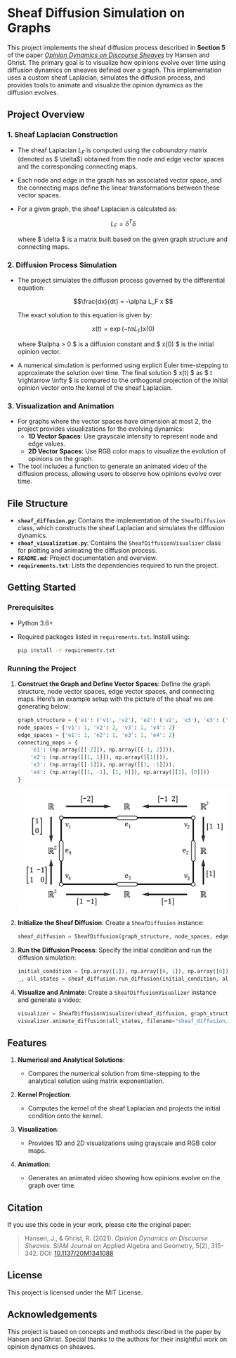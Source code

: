 
# Sheaf Diffusion Simulation on Graphs

This project implements the sheaf diffusion process described in **Section 5** of the paper [*Opinion Dynamics on Discourse Sheaves*](https://epubs.siam.org/doi/abs/10.1137/20M1341088) by Hansen and Ghrist. The primary goal is to visualize how opinions evolve over time using diffusion dynamics on sheaves defined over a graph. This implementation uses a custom sheaf Laplacian, simulates the diffusion process, and provides tools to animate and visualize the opinion dynamics as the diffusion evolves.

## Project Overview

### 1. **Sheaf Laplacian Construction**
- The sheaf Laplacian $L_F$ is computed using the *coboundary* matrix (denoted as $ \delta$) obtained from the node and edge vector spaces and the corresponding connecting maps.
- Each node and edge in the graph has an associated vector space, and the connecting maps define the linear transformations between these vector spaces.
- For a given graph, the sheaf Laplacian is calculated as:
    
    $$ L_F = \delta^T \delta $$

  where $ \delta $ is a matrix built based on the given graph structure and connecting maps.

### 2. **Diffusion Process Simulation**
- The project simulates the diffusion process governed by the differential equation:

  $$\frac{dx}{dt} = -\alpha L_F x $$

  The exact solution to this equation is given by:

  $$ x(t) = \exp(-t\alpha L_F) x(0)$$

  where $\alpha > 0 $ is a diffusion constant and $ x(0) $ is the initial opinion vector.

- A numerical simulation is performed using explicit Euler time-stepping to approximate the solution over time. The final solution $ x(t) $ as $ t \rightarrow \infty $ is compared to the orthogonal projection of the initial opinion vector onto the kernel of the sheaf Laplacian.

### 3. **Visualization and Animation**
- For graphs where the vector spaces have dimension at most 2, the project provides visualizations for the evolving dynamics:
  - **1D Vector Spaces**: Use grayscale intensity to represent node and edge values.
  - **2D Vector Spaces**: Use RGB color maps to visualize the evolution of opinions on the graph.
- The tool includes a function to generate an animated video of the diffusion process, allowing users to observe how opinions evolve over time.

## File Structure

- **`sheaf_diffusion.py`**: Contains the implementation of the `SheafDiffusion` class, which constructs the sheaf Laplacian and simulates the diffusion dynamics.
- **`sheaf_visualization.py`**: Contains the `SheafDiffusionVisualizer` class for plotting and animating the diffusion process.
- **`README.md`**: Project documentation and overview.
- **`requirements.txt`**: Lists the dependencies required to run the project.

## Getting Started

### Prerequisites

- Python 3.6+
- Required packages listed in `requirements.txt`. Install using:

  ```bash
  pip install -r requirements.txt
  ```

### Running the Project

1. **Construct the Graph and Define Vector Spaces**:
   Define the graph structure, node vector spaces, edge vector spaces, and connecting maps. Here’s an example setup with the picture of the sheaf we are generating below:

   ```python
   graph_structure = {'e1': ('v1', 'v2'), 'e2': ('v2', 'v3'), 'e3': ('v3', 'v4'), 'e4': ('v4', 'v1')}
   node_spaces = {'v1': 1, 'v2': 2, 'v3': 1, 'v4': 2}
   edge_spaces = {'e1': 1, 'e2': 1, 'e3': 1, 'e4': 2}
   connecting_maps = {
       'e1': (np.array([[-2]]), np.array([[-1, 2]])),
       'e2': (np.array([[1, 1]]), np.array([[1]])),
       'e3': (np.array([[-1]]), np.array([[1, -1]])),
       'e4': (np.array([[1, -1], [1, 0]]), np.array([[1], [0]]))
   }
   ```
   ![Example Sheaf](example_sheaf.png "Example Sheaf")

2. **Initialize the Sheaf Diffusion**:
   Create a `SheafDiffusion` instance:

   ```python
   sheaf_diffusion = SheafDiffusion(graph_structure, node_spaces, edge_spaces, connecting_maps)
   ```

3. **Run the Diffusion Process**:
   Specify the initial condition and run the diffusion simulation:

   ```python
   initial_condition = [np.array([1]), np.array([0, 1]), np.array([0]), np.array([1, -1])]
   _, all_states = sheaf_diffusion.run_diffusion(initial_condition, alpha=0.1, dt=0.01, num_timesteps=100)
   ```

4. **Visualize and Animate**:
   Create a `SheafDiffusionVisualizer` instance and generate a video:

   ```python
   visualizer = SheafDiffusionVisualizer(sheaf_diffusion, graph_structure)
   visualizer.animate_diffusion(all_states, filename="sheaf_diffusion.mp4", interval=50)
   ```

## Features

1. **Numerical and Analytical Solutions**:
   - Compares the numerical solution from time-stepping to the analytical solution using matrix exponentiation.
   
2. **Kernel Projection**:
   - Computes the kernel of the sheaf Laplacian and projects the initial condition onto the kernel.
   
3. **Visualization**:
   - Provides 1D and 2D visualizations using grayscale and RGB color maps.

4. **Animation**:
   - Generates an animated video showing how opinions evolve on the graph over time.

## Citation

If you use this code in your work, please cite the original paper:

> Hansen, J., & Ghrist, R. (2021). *Opinion Dynamics on Discourse Sheaves*. SIAM Journal on Applied Algebra and Geometry, 5(2), 315-342. DOI: [10.1137/20M1341088](https://epubs.siam.org/doi/abs/10.1137/20M1341088)

## License

This project is licensed under the MIT License.

## Acknowledgements

This project is based on concepts and methods described in the paper by Hansen and Ghrist. Special thanks to the authors for their insightful work on opinion dynamics on sheaves.
